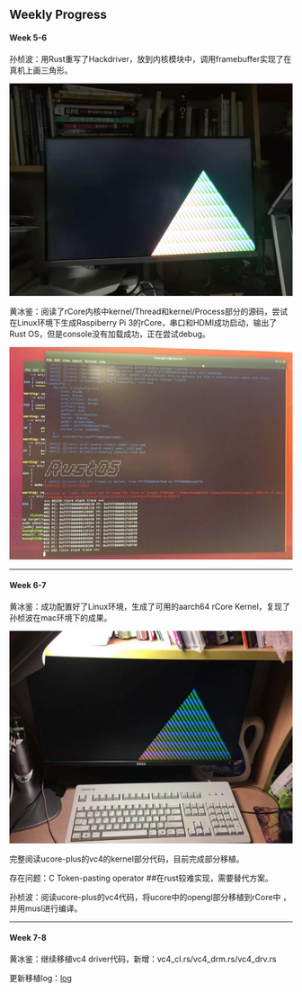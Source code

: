 ## Weekly Progress

#### Week 5-6

孙桢波：用Rust重写了Hackdriver，放到内核模块中，调用framebuffer实现了在真机上画三角形。

![](hackdriver.jpg)

黄冰鉴：阅读了rCore内核中kernel/Thread和kernel/Process部分的源码，尝试在Linux环境下生成Raspiberry Pi 3的rCore，串口和HDMI成功启动，输出了Rust OS，但是console没有加载成功，正在尝试debug。

![](linux_config_bug.jpg)

---

#### Week 6-7

黄冰鉴：成功配置好了Linux环境，生成了可用的aarch64 rCore Kernel，复现了孙桢波在mac环境下的成果。

![](hackdrive_linux.jpg)

完整阅读ucore-plus的vc4的kernel部分代码，目前完成部分移植。

存在问题：C Token-pasting operator ##在rust较难实现，需要替代方案。



孙桢波：阅读ucore-plus的vc4代码，将ucore中的opengl部分移植到rCore中 ，并用musl进行编译。



---

#### Week 7-8

黄冰鉴：继续移植vc4 driver代码，新增：vc4_cl.rs/vc4_drm.rs/vc4_drv.rs

更新移植log：[log](<https://github.com/huangbj16/rcore-vc4-opengl/wiki/vc4-kernel-transplant-log>)

